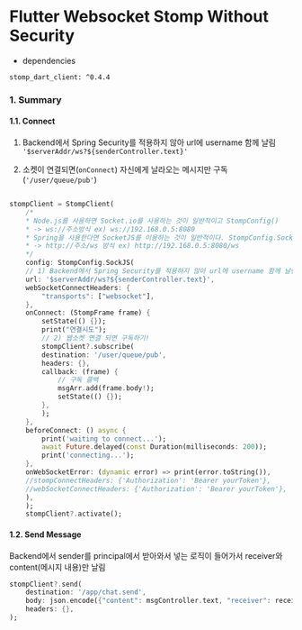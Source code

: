# Flutter Websocket Stomp Without Security

- dependencies
```
stomp_dart_client: ^0.4.4
```

### 1. Summary
#### 1.1. Connect
1) Backend에서 Spring Security를 적용하지 않아 url에 username 함께 날림
```'$serverAddr/ws?${senderController.text}'```

2) 소켓이 연결되면(```onConnect```) 자신에게 날라오는 메시지만 구독(```'/user/queue/pub'```)

```dart

stompClient = StompClient(
    /*
    * Node.js를 사용하면 Socket.io를 사용하는 것이 일반적이고 StompConfig()
    * -> ws://주소방식 ex) ws://192.168.0.5:8080
    * Spring을 사용한다면 SocketJS를 이용하는 것이 일반적이다. StompConfig.SockJS()
    * -> http://주소/ws 방식 ex) http://192.168.0.5:8080/ws
    */
    config: StompConfig.SockJS(
    // 1) Backend에서 Spring Security를 적용하지 않아 url에 username 함께 날림
    url: '$serverAddr/ws?${senderController.text}',
    webSocketConnectHeaders: {
        "transports": ["websocket"],
    },
    onConnect: (StompFrame frame) {
        setState(() {});
        print("연결시도");
        // 2) 웹소켓 연결 되면 구독하기!
        stompClient?.subscribe(
        destination: '/user/queue/pub',
        headers: {},
        callback: (frame) {
            // 구독 콜백
            msgArr.add(frame.body!);
            setState(() {});
        },
        );
    },
    beforeConnect: () async {
        print('waiting to connect...');
        await Future.delayed(const Duration(milliseconds: 200));
        print('connecting...');
    },
    onWebSocketError: (dynamic error) => print(error.toString()),
    //stompConnectHeaders: {'Authorization': 'Bearer yourToken'},
    //webSocketConnectHeaders: {'Authorization': 'Bearer yourToken'},
    ),
    );
    stompClient?.activate();

```

#### 1.2. Send Message

Backend에서 sender를 principal에서 받아와서 넣는 로직이 들어가서 receiver와 content(메시지 내용)만 날림

```dart
stompClient?.send(
    destination: '/app/chat.send',
    body: json.encode({"content": msgController.text, "receiver": receiverController.text}),
    headers: {},
);
```